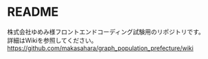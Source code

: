 # README

株式会社ゆめみ様フロントエンドコーディング試験用のリポジトリです。\
詳細はWikiを参照してください。\
https://github.com/makasahara/graph_population_prefecture/wiki
